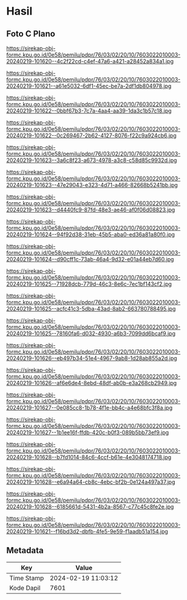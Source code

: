 # Hasil

## Foto C Plano

https://sirekap-obj-formc.kpu.go.id/0e58/pemilu/pdpr/76/03/02/20/10/7603022010003-20240219-101620--4c2f22cd-c4ef-47a6-a421-a28452a834a1.jpg

https://sirekap-obj-formc.kpu.go.id/0e58/pemilu/pdpr/76/03/02/20/10/7603022010003-20240219-101621--a61e5032-6df1-45ec-be7a-2df1db804978.jpg

https://sirekap-obj-formc.kpu.go.id/0e58/pemilu/pdpr/76/03/02/20/10/7603022010003-20240219-101622--0bbf67b3-7c7a-4aa4-aa39-1da3c1b57c18.jpg

https://sirekap-obj-formc.kpu.go.id/0e58/pemilu/pdpr/76/03/02/20/10/7603022010003-20240219-101622--0c269467-2b62-4127-8076-f22c9a924cb6.jpg

https://sirekap-obj-formc.kpu.go.id/0e58/pemilu/pdpr/76/03/02/20/10/7603022010003-20240219-101623--3a6c8f23-a673-4978-a3c8-c58d85c9932d.jpg

https://sirekap-obj-formc.kpu.go.id/0e58/pemilu/pdpr/76/03/02/20/10/7603022010003-20240219-101623--47e29043-e323-4d71-a466-82668b5241bb.jpg

https://sirekap-obj-formc.kpu.go.id/0e58/pemilu/pdpr/76/03/02/20/10/7603022010003-20240219-101623--d4440fc9-87fd-48e3-ae46-af0f06d08823.jpg

https://sirekap-obj-formc.kpu.go.id/0e58/pemilu/pdpr/76/03/02/20/10/7603022010003-20240219-101624--94f92d38-31eb-45b5-aba0-ed36a81a80f0.jpg

https://sirekap-obj-formc.kpu.go.id/0e58/pemilu/pdpr/76/03/02/20/10/7603022010003-20240219-101624--d90cff1c-73ab-46a4-9d32-e01a44eb7d60.jpg

https://sirekap-obj-formc.kpu.go.id/0e58/pemilu/pdpr/76/03/02/20/10/7603022010003-20240219-101625--71928dcb-779d-46c3-8e6c-7ec1bf143cf2.jpg

https://sirekap-obj-formc.kpu.go.id/0e58/pemilu/pdpr/76/03/02/20/10/7603022010003-20240219-101625--acfc41c3-5dba-43ad-8ab2-663780788495.jpg

https://sirekap-obj-formc.kpu.go.id/0e58/pemilu/pdpr/76/03/02/20/10/7603022010003-20240219-101625--78160fa6-d032-4930-a6b3-7099dd6bcaf9.jpg

https://sirekap-obj-formc.kpu.go.id/0e58/pemilu/pdpr/76/03/02/20/10/7603022010003-20240219-101626--eb497b34-51e4-4967-9ab8-1d28ab855a2d.jpg

https://sirekap-obj-formc.kpu.go.id/0e58/pemilu/pdpr/76/03/02/20/10/7603022010003-20240219-101626--af6e6de4-8ebd-48df-ab0b-e3a268cb2949.jpg

https://sirekap-obj-formc.kpu.go.id/0e58/pemilu/pdpr/76/03/02/20/10/7603022010003-20240219-101627--0e085cc8-1b78-4f1e-bb4c-a4e68bfc3f8a.jpg

https://sirekap-obj-formc.kpu.go.id/0e58/pemilu/pdpr/76/03/02/20/10/7603022010003-20240219-101627--1b1ee16f-ffdb-420c-b0f3-089b5bb73ef9.jpg

https://sirekap-obj-formc.kpu.go.id/0e58/pemilu/pdpr/76/03/02/20/10/7603022010003-20240219-101628--b7fd1014-84c6-4ccf-b61e-4e3048174718.jpg

https://sirekap-obj-formc.kpu.go.id/0e58/pemilu/pdpr/76/03/02/20/10/7603022010003-20240219-101628--e6a94a64-cb8c-4ebc-bf2b-0e124a497a37.jpg

https://sirekap-obj-formc.kpu.go.id/0e58/pemilu/pdpr/76/03/02/20/10/7603022010003-20240219-101628--6185661d-5431-4b2a-8567-c77c45c8fe2e.jpg

https://sirekap-obj-formc.kpu.go.id/0e58/pemilu/pdpr/76/03/02/20/10/7603022010003-20240219-101621--f16bd3d2-dbfb-4fe5-9e59-f1aadb51a154.jpg


## Metadata

| Key        | Value               |
| ---------- | ------------------- |
| Time Stamp | 2024-02-19 11:03:12 |
| Kode Dapil | 7601                |



